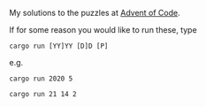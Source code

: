 My solutions to the puzzles at [Advent of Code](https://adventofcode.com).

If for some reason you would like to run these, type

`cargo run [YY]YY [D]D [P]`

e.g.

`cargo run 2020 5`

`cargo run 21 14 2`